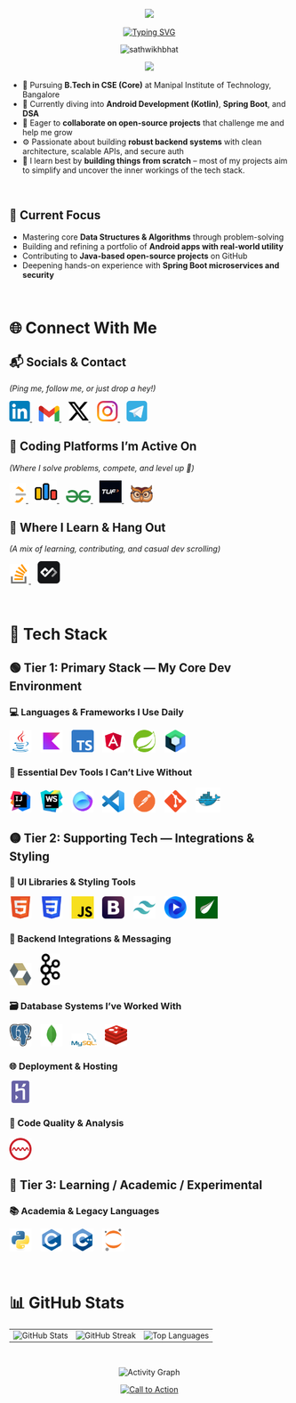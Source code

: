 <p align="center">
  <img src="https://capsule-render.vercel.app/api?type=waving&height=225&color=0:0000ff,100:ff00ff&text=Hi👋,%20I'm%20Sathwik%20Hejamady%20Bhat&textBg=false&animation=twinkling&fontSize=40&section=header&fontAlignY=40&fontColor=FFFFFF&fontType=Thin" />
</p>

<p align="center">
  <a href="https://github.com/sathwikhbhat">
    <img src="https://readme-typing-svg.demolab.com?font=Fira+Code&weight=500&size=30&duration=3000&pause=1000&color=FF00FF&center=true&vCenter=true&width=820&lines=A+Passionate+Developer+from+India;Java+Full+Stack+%7C+Spring+Boot+%7C+Angular;Android+App+Dev+with+Kotlin+%26+Jetpack+Compose;Modern+Apps+%7C+Clean+Code+%7C+Scalable+Design;Always+Learning+%E2%9C%A8+Always+Building+%F0%9F%9A%80" alt="Typing SVG" />
  </a>
</p>

<p align="center">
  <img src="https://komarev.com/ghpvc/?username=sathwikhbhat&label=Profile%20views&color=0e75b6&style=flat&abbreviated=true" alt="sathwikhbhat" />
</p>

<p align="center">
  <a href="https://github.com/sathwikhbhat">
    <img src="https://github-profile-trophy.vercel.app/?username=sathwikhbhat&theme=algolia&margin-w=15&row=1&no-bg=true" />
  </a>
</p>

- 🏫 Pursuing **B.Tech in CSE (Core)** at Manipal Institute of Technology, Bangalore
- 🌱 Currently diving into **Android Development (Kotlin)**, **Spring Boot**, and **DSA**
- 👯 Eager to **collaborate on open-source projects** that challenge me and help me grow
- ⚙️ Passionate about building **robust backend systems** with clean architecture, scalable APIs, and secure auth
- 🧠 I learn best by **building things from scratch** – most of my projects aim to simplify and uncover the inner workings of the tech stack.

<br>

## 🎯 Current Focus

- Mastering core **Data Structures & Algorithms** through problem-solving
- Building and refining a portfolio of **Android apps with real-world utility**
- Contributing to **Java-based open-source projects** on GitHub
- Deepening hands-on experience with **Spring Boot microservices and security**

<br>

# 🌐 Connect With Me

## 📬 Socials & Contact

_(Ping me, follow me, or just drop a hey!)_

<p align="left">
  <a href="https://linkedin.com/in/sathwikhbhat" target="_blank" title="Connect on LinkedIn">
    <img src="icons/linkedin.svg" width="37" alt="LinkedIn"/>
  </a>
   &nbsp;&nbsp;
  <a href="mailto:sathwikhbhat@gmail.com" target="_blank" title="Send me an Email">
    <img src="icons/gmail.svg" width="37" alt="Gmail"/>
  </a>
   &nbsp;&nbsp;
  <a href="https://x.com/sathwikhbhat" target="_blank" title="Follow me on X (Twitter)">
    <img src="icons/x.svg" width="37" alt="X (formerly Twitter)"/>
  </a>
   &nbsp;&nbsp;
  <a href="https://instagram.com/sathwikhbhat" target="_blank" title="Check out my Instagram">
    <img src="icons/instagram.svg" width="37" alt="Instagram"/>
  </a>
   &nbsp;&nbsp;
  <a href="https://t.me/sathwikhbhat" target="_blank" title="DM me on Telegram">
    <img src="icons/telegram.svg" width="37" alt="Telegram"/>
  </a>
</p>

## 🏁 Coding Platforms I’m Active On

_(Where I solve problems, compete, and level up 🚀)_

<p align="left">
  <a href="https://leetcode.com/sathwikhbhat" target="_blank" title="LeetCode Profile">
    <img src="icons/leet-code.svg" width="30" alt="LeetCode"/>
  </a>
   &nbsp;&nbsp;
  <a href="https://codeforces.com/profile/sathwikhbhat" target="_blank" title="Codeforces Profile">
    <img src="icons/codeforces.svg" width="40" alt="Codeforces"/>
  </a>
   &nbsp;&nbsp;
  <a href="https://geeksforgeeks.org/user/sathwikhbhat/profile" target="_blank" title="GeeksForGeeks Profile">
    <img src="icons/geeks-for-geeks.svg" width="45" alt="GeeksForGeeks"/>
  </a>
   &nbsp;&nbsp;
  <a href="https://takeuforward.org/plus/profile/sathwikhbhat" target="_blank" title="TakeUForward+ Profile">
    <img src="icons/tuf-plus.svg" width="40" alt="TUF Plus"/>
  </a>
   &nbsp;&nbsp;
  <a href="https://codolio.com/profile/sathwikhbhat" target="_blank" title="Codolio DSA Tracker">
    <img src="icons/codolio.svg" width="40" alt="Codolio (DSA Tracker)"/>
  </a>
</p>

## 🧠 Where I Learn & Hang Out

_(A mix of learning, contributing, and casual dev scrolling)_

<p align="left">
  <a href="https://stackoverflow.com/users/29104645/sathwikhbhat" target="_blank" title="Stack Overflow Profile">
    <img src="icons/stack-overflow.svg" width="35" alt="Stack Overflow"/>
  </a>
   &nbsp;&nbsp;
  <a href="https://app.daily.dev/sathwikhbhat" target="_blank" title="daily.dev Feed">
    <img src="icons/dailydev.svg" width="40" alt="Daily.dev"/>
  </a>
</p>

<br>

# 🚀 Tech Stack

## 🟢 Tier 1: Primary Stack — My Core Dev Environment

### 💻 Languages & Frameworks I Use Daily

<p align="left">
  <img src="icons/java.svg" width="40" alt="Java" title="Java"/>
   &nbsp;&nbsp;
  <img src="icons/kotlin.svg" width="40" alt="Kotlin" title="Kotlin"/>
   &nbsp;&nbsp;
  <img src="icons/ts.svg" width="40" alt="TypeScript" title="TypeScript"/>
   &nbsp;&nbsp;
  <img src="icons/angular.svg" width="40" alt="Angular" title="Angular"/>
   &nbsp;&nbsp;
  <img src="icons/spring.svg" width="40" alt="Spring Boot" title="Spring Boot"/>
   &nbsp;&nbsp;
  <img src="icons/jetpack-compose.svg" width="40" alt="Jetpack Compose" title="Jetpack Compose"/>
</p>

### 🧰 Essential Dev Tools I Can’t Live Without

<p align="left">
  <img src="icons/intellij.svg" width="40" alt="IntelliJ IDEA" title="IntelliJ IDEA"/>
   &nbsp;&nbsp;
  <img src="icons/webstorm.svg" width="40" alt="WebStorm" title="WebStorm"/>
   &nbsp;&nbsp;
  <img src="icons/fleet.svg" width="40" alt="JetBrains Fleet" title="JetBrains Fleet"/>
   &nbsp;&nbsp;
  <img src="icons/vscode.svg" width="40" alt="Visual Studio Code" title="Visual Studio Code"/>
   &nbsp;&nbsp;
  <img src="icons/postman.svg" width="40" alt="Postman" title="Postman"/>
   &nbsp;&nbsp;
  <img src="icons/git.svg" width="40" alt="Git" title="Git"/>
   &nbsp;&nbsp;
  <img src="icons/docker.svg" width="45" alt="Docker" title="Docker"/>
</p>

## 🟡 Tier 2: Supporting Tech — Integrations & Styling

### 🎨 UI Libraries & Styling Tools

<p align="left">
  <img src="icons/html.svg" width="40" alt="HTML" title="HTML"/>
   &nbsp;&nbsp;
  <img src="icons/css.svg" width="40" alt="CSS" title="CSS"/>
   &nbsp;&nbsp;
  <img src="icons/js.svg" width="40" alt="JavaScript" title="JavaScript"/>
   &nbsp;&nbsp;
  <img src="icons/bootstrap.svg" width="40" alt="Bootstrap" title="Bootstrap"/>
   &nbsp;&nbsp;
  <img src="icons/tailwind-css.svg" width="40" alt="Tailwind CSS" title="Tailwind CSS"/>
   &nbsp;&nbsp;
  <img src="icons/flowbite.svg" width="40" alt="Flowbite" title="Flowbite"/>
   &nbsp;&nbsp;
  <img src="icons/thymeleaf.svg" width="40" alt="Thymeleaf" title="Thymeleaf"/>
</p>

### 🧠 Backend Integrations & Messaging

<p align="left">
  <img src="icons/hibernate.svg" width="40" alt="Hibernate" title="Hibernate"/>
   &nbsp;&nbsp;
  <img src="icons/apache-kafka.svg" width="35" alt="Apache Kafka" title="Apache Kafka"/>
</p>

### 🗃️ Database Systems I’ve Worked With

<p align="left">
  <img src="icons/postgresql.svg" width="40" alt="PostgreSQL" title="PostgreSQL"/>
   &nbsp;&nbsp;
  <img src="icons/mongodb.svg" width="40" alt="MongoDB" title="MongoDB"/>
   &nbsp;&nbsp;
  <img src="icons/mysql.svg" width="45" alt="MySQL" title="MySQL"/>
   &nbsp;&nbsp;
  <img src="icons/redis.svg" width="40" alt="Redis" title="Redis"/>
</p>

### 🌐 Deployment & Hosting

<p align="left">
  <img src="icons/heroku.svg" width="40" alt="Heroku" title="Heroku"/>
</p>

### 🧼 Code Quality & Analysis

<p align="left">
  <img src="icons/sonarlint.svg" width="40" alt="SonarLint" title="SonarLint"/>
</p>

## 🔴 Tier 3: Learning / Academic / Experimental

### 📚 Academia & Legacy Languages

<p align="left">
  <img src="icons/python.svg" width="40" alt="Python" title="Python"/>
   &nbsp;&nbsp;
  <img src="icons/c.svg" width="40" alt="C" title="C"/>
   &nbsp;&nbsp;
  <img src="icons/cpp.svg" width="40" alt="C++" title="C++"/>
   &nbsp;&nbsp;
  <img src="icons/jupyter.svg" width="40" alt="Jupyter Notebook" title="Jupyter Notebook"/>
</p>

<br>

# 📊 GitHub Stats

<p align="center">
  <table>
    <tr>
      <td><img src="https://github-readme-stats.vercel.app/api?username=sathwikhbhat&show_icons=true&locale=en&theme=algolia&hide_border=false" width="350" alt="GitHub Stats" /></td>
      <td><img src="https://github-readme-streak-stats.herokuapp.com/?user=sathwikhbhat&theme=algolia&hide_border=false" width="350" alt="GitHub Streak" /></td>
      <td><img src="https://github-readme-stats.vercel.app/api/top-langs?username=sathwikhbhat&show_icons=true&locale=en&layout=compact&theme=algolia&hide_border=false&count_private=true&include_all_commits=true" width="300" alt="Top Languages" /></td>
    </tr>
  </table>
  <br>
<p align="center">
    <img src="https://github-readme-activity-graph.vercel.app/graph?username=sathwikhbhat&bg_color=050f2c&color=fff&line=00a8f7&point=2dde98&area=true&hide_border=true" width="900" alt="Activity Graph" />
  </p>
</p>

<p align="center">
  <a href="https://linkedin.com/in/sathwikhbhat">
    <img src="https://readme-typing-svg.demolab.com?font=Fira+Code&weight=600&size=16&duration=2000&pause=1000&color=ff00ff&center=true&vCenter=true&width=500&lines=Let's+Build+Something+Awesome+Together!;Tap+on+This+to+Reach+Out" alt="Call to Action" />
  </a>
</p>
